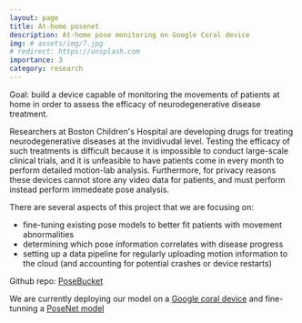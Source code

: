 ```yaml
---
layout: page
title: At-home posenet
description: At-home pose monitoring on Google Coral device
img: # assets/img/7.jpg
# redirect: https://unsplash.com
importance: 3
category: research
---
```


Goal: build a device capable of monitoring the movements of patients at home in order to assess the efficacy of neurodegenerative disease treatment.

Researchers at Boston Children's Hospital are developing drugs for treating neurodegenerative diseases at the invidivudal level. Testing the efficacy of such treatments is difficult because it is impossible to conduct large-scale clinical trials, and it is unfeasible to have patients come in every month to perform detailed motion-lab analysis. Furthermore, for privacy reasons these devices cannot store any video data for patients, and must perform instead perform immedeate pose analysis.

There are several aspects of this project that we are focusing on:
- fine-tuning existing pose models to better fit patients with movement abnormalities
- determining which pose information correlates with disease progress
- setting up a data pipeline for regularly uploading motion information to the cloud (and accounting for potential crashes or device restarts)

Github repo: <a href="https://github.com/ilonadem/posebucket">PoseBucket</a>

We are currently deploying our model on a  <a href="https://coral.ai/">Google coral device</a> and fine-tunning a <a href="https://github.com/ilonadem/project-posenet">PoseNet model</a>